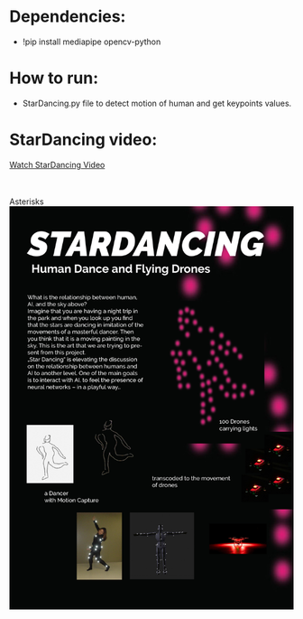 # Dependencies:

- !pip install mediapipe opencv-python


# How to run:
- StarDancing.py file  to detect motion of human and get keypoints values.



# StarDancing video: 
[Watch StarDancing Video ](https://vimeo.com/637615941) 

\
\
Asterisks
![alt text](https://github.com/alsheabi/StarDancing/blob/main/Pictures/211019_stardancing.jpg)

